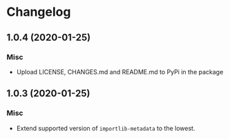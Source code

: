 # Changelog
## 1.0.4 (2020-01-25)
### Misc
- Upload LICENSE, CHANGES.md and README.md to PyPi in the package 

## 1.0.3 (2020-01-25)
### Misc
- Extend supported version of `importlib-metadata` to the lowest.
